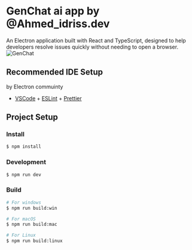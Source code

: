 # GenChat ai app by @Ahmed_idriss.dev 

An Electron application built with React and TypeScript, designed to help developers resolve issues quickly without needing to open a browser.
<img src="https://ibb.co/DQ7szxt" alt="GenChat"/>
## Recommended IDE Setup
by Electron commuinty 

- [VSCode](https://code.visualstudio.com/) + [ESLint](https://marketplace.visualstudio.com/items?itemName=dbaeumer.vscode-eslint) + [Prettier](https://marketplace.visualstudio.com/items?itemName=esbenp.prettier-vscode)

## Project Setup

### Install

```bash
$ npm install
```

### Development

```bash
$ npm run dev
```

### Build

```bash
# For windows
$ npm run build:win

# For macOS
$ npm run build:mac

# For Linux
$ npm run build:linux
```
